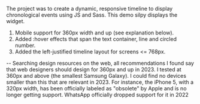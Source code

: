 The project was to create a dynamic, responsive timeline to display chronological events using JS and Sass. This demo silpy displays the widget.

1) Mobile support for 360px width and up (see explanation below).
2) Added :hover effects that span the text container, line and circled number.
3) Added the left-justified timeline layout for screens <= 768px.
   
-- Searching design resources on the web, all recommendations I found say that web designers should design for 360px and up in 2023.
I tested at 360px and above (the smallest Samsung Galaxy).  I could find no devices smaller than this that are relevant in 2023.  For instance, the iPhone 5,
with a 320px width, has been officially labeled as "obsolete" by Apple and is no longer getting support.  WhatsApp officially dropped support for it in 2022
